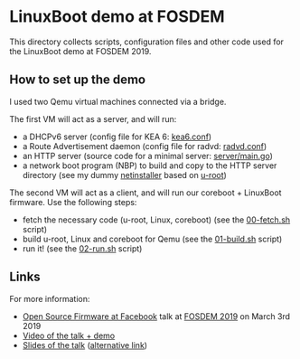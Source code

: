 # LinuxBoot demo at FOSDEM

This directory collects scripts, configuration files and other code used for the
LinuxBoot demo at FOSDEM 2019.

## How to set up the demo

I used two Qemu virtual machines connected via a bridge.

The first VM will act as a server, and will run:
* a DHCPv6 server (config file for KEA 6: [kea6.conf](config/kea6.conf))
* a Route Advertisement daemon (config file for radvd: [radvd.conf](config/radvd.conf))
* an HTTP server (source code for a minimal server: [server/main.go](server/main.go))
* a network boot program (NBP) to build and copy to the HTTP server directory (see my dummy [netinstaller](netinstaller) based on [u-root](https://u-root.tk))


The second VM will act as a client, and will run our coreboot + LinuxBoot firmware. Use the following steps:
* fetch the necessary code (u-root, Linux, coreboot) (see the [00-fetch.sh](scripts/00-fetch.sh) script)
* build u-root, Linux and coreboot for Qemu (see the [01-build.sh](scripts/01-build.sh) script)
* run it! (see the [02-run.sh](scripts/02-run.sh) script)


## Links

For more information:
* [Open Source Firmware at Facebook](https://fosdem.org/2019/schedule/event/open_source_firmware_at_facebook/) talk at [FOSDEM 2019](https://fosdem.org/2019) on March 3rd 2019
* [Video of the talk + demo](https://video.fosdem.org/2019/K.4.401/open_source_firmware_at_facebook.mp4)
* [Slides of the talk](slides/20190203-FOSDEM-LinuxBoot_Open_Source_Firmware_at_Facebook-Barberio-Hendricks.pdf) ([alternative link](https://insomniac.slackware.it/static/2019_fosdem_linuxboot_at_facebook.pdf))

